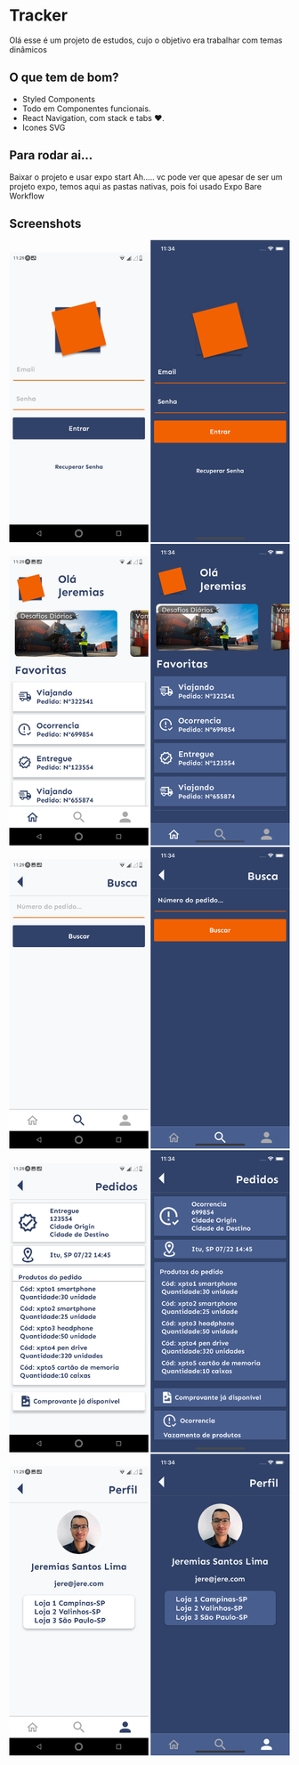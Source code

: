 # Tracker

Olá esse é um projeto de estudos, cujo o objetivo era trabalhar com temas dinâmicos

## O que tem de bom?

- Styled Components
- Todo em Componentes funcionais.
- React Navigation, com stack e tabs ❤️.
- Icones SVG

## Para rodar ai...
  Baixar o projeto e usar expo start
  Ah..... vc pode ver que apesar de ser um projeto expo, temos aqui as pastas nativas, pois foi usado Expo Bare Workflow

## Screenshots

<div>
    <img src="https://github.com/JereLima/tracker/blob/master/src/prints/loginWhite.jpeg" alt="loginWhite" width="250"/>
    <img src="https://github.com/JereLima/tracker/blob/master/src/prints/loginBlack.png" alt="loginBlack" width="250"/>
    <img src="https://github.com/JereLima/tracker/blob/master/src/prints/homeWhite.jpeg" alt="homeWhite" width="250"/>
    <img src="https://github.com/JereLima/tracker/blob/master/src/prints/homeBlack.png" alt="homeBlack" width="250"/>
    <img src="https://github.com/JereLima/tracker/blob/master/src/prints/searchWhite.jpeg" alt="searchWhite" width="250"/>
    <img src="https://github.com/JereLima/tracker/blob/master/src/prints/searchBlack.png" alt="searchBlack" width="250"/>
    <img src="https://github.com/JereLima/tracker/blob/master/src/prints/detailsWhite.jpeg" alt="detailsWhite" width="250"/>
    <img src="https://github.com/JereLima/tracker/blob/master/src/prints/detailsBlack.png" alt="detailsBlack" width="250"/>
    <img src="https://github.com/JereLima/tracker/blob/master/src/prints/profileWhite.jpeg" alt="profileWhite" width="250"/>
    <img src="https://github.com/JereLima/tracker/blob/master/src/prints/profileBlack.png" alt="profileBlack" width="250"/>
</div>
